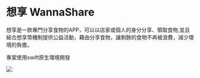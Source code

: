 # 想享 WannaShare

想享是一款專門分享食物的APP，可以以店家或個人的身分分享、領取食物,並且結合想享幣機制提供公益活動，藉由分享食物，讓剩餘的食物不再被浪費，減少環境的負擔。

專案使用swift原生環境開發

![](https://hackmd.io/_uploads/HJizCPuUh.jpg)
